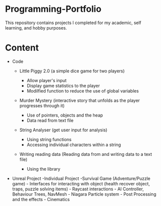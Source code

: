 # Programming-Portfolio
This repository contains projects I completed for my academic, self learning, and hobby purposes. 

# Content
- Code 
  - Little Piggy 2.0 (a simple dice game for two players) 
      - Allow player's input 
      - Display game statistics to the player
      - Modilfied function to reduce the use of global variables
      
  - Murder Mystery (interactive story that unfolds as the player progresses through it) 
    - Use of pointers, objects and the heap
    - Data read from text file
    
  - String Analyser (get user input for analysis) 
    - Using string functions 
    - Accessing individual characters within a string
    
  - Writing reading data (Reading data from and writing data to a text file) 
    - Using the <fstream> library
  
- Unreal Project 
  -Individual Project
    -Survival Game (Adventure/Puzzle game) 
      - Interfaces for interacting with object (health recover object, traps, puzzle solving items) 
      - Raycast interactions
      - AI Controller, Behaviour Trees, NavMesh
      - Niagara Particle system
      - Post Processing and the effects
      - Cinematics
      


      
      
      
 
